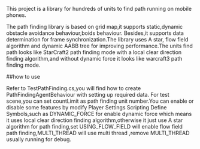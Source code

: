 This project is a library for hundreds of units to find path running on mobile phones.

The path finding library is based on grid map,it supports static,dynamic obstacle avoidance behaviour,boids behaviour.
Besides,it supports data determination for frame synchronization.The library uses A star,
flow field algorithm and dynamic AABB tree for improving performance.The units find path looks
like StarCraft2 path finding mode with a local clear direction finding algorithm,and without dynamic 
force it looks like warcraft3 path finding mode.

##how to use 

Refer to TestPathFinding.cs,you will find how to create PathFindingAgentBehaviour with setting up required data.
For test scene,you can set countLimit as path finding unit number.You can enable or disable some features 
by modify Player Settings Scripting Define Symbols,such as DYNAMIC_FORCE for enable dynamic force which means
it uses local clear direction finding algorithm,otherwise it just use A star algorithm for path finding,set USING_FLOW_FIELD
will enable flow field path finding,MULTI_THREAD will use multi thread ,remove MULTI_THREAD usually running for debug. 
